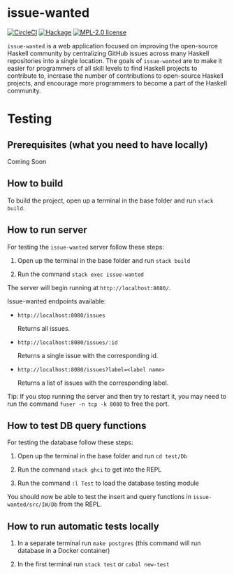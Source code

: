 # issue-wanted

[![CircleCI](https://circleci.com/gh/kowainik/issue-wanted.svg?style=svg)](https://circleci.com/gh/kowainik/issue-wanted)
[![Hackage](https://img.shields.io/hackage/v/issue-wanted.svg?logo=haskell)](https://hackage.haskell.org/package/issue-wanted)
[![MPL-2.0 license](https://img.shields.io/badge/license-MPL--2.0-blue.svg)](https://github.com/kowainik/issue-wanted/blob/master/LICENSE)

`issue-wanted` is a web application focused on improving the open-source Haskell
community by centralizing GitHub issues across many Haskell repositories into a
single location. The goals of `issue-wanted` are to make it easier for
programmers of all skill levels to find Haskell projects to contribute to,
increase the number of contributions to open-source Haskell projects, and
encourage more programmers to become a part of the Haskell community.

# Testing

## Prerequisites (what you need to have locally)

Coming Soon

## How to build

To build the project, open up a terminal in the base folder and run `stack build`.

## How to run server

For testing the `issue-wanted` server follow these steps:

1. Open up the terminal in the base folder and run `stack build`

2. Run the command `stack exec issue-wanted`

The server will begin running at `http://localhost:8080/`.

Issue-wanted endpoints available:

* `http://localhost:8080/issues`

  Returns all issues.

* `http://localhost:8080/issues/:id`

  Returns a single issue with the corresponding id.

* `http://localhost:8080/issues?label=<label name>`

  Returns a list of issues with the corresponding label.  

Tip: If you stop running the server and then try to restart it, you may need to run the command `fuser -n tcp -k 8080` to free the port.

## How to test DB query functions

For testing the database follow these steps:

1. Open up the terminal in the base folder and run `cd test/Db`

2. Run the command `stack ghci` to get into the REPL

3. Run the command `:l Test` to load the database testing module

You should now be able to test the insert and query functions in `issue-wanted/src/IW/Db` from the REPL.

## How to run automatic tests locally

1. In a separate terminal run `make postgres` (this command will run database in a Docker container)

2. In the first terminal run `stack test` or `cabal new-test`
